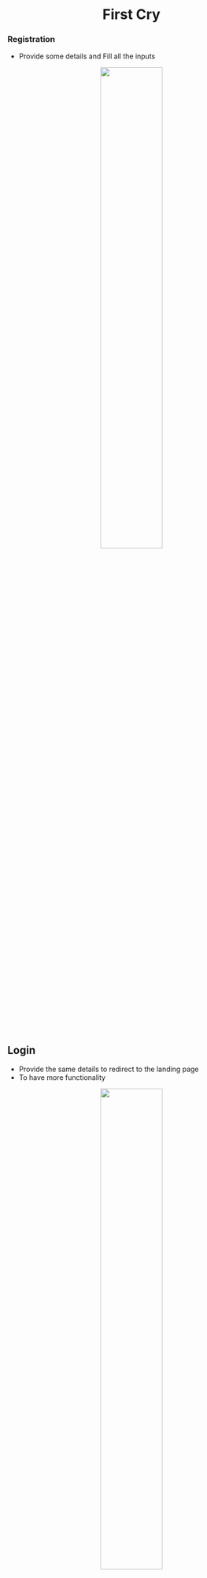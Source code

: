<h1 align="center">First Cry</h1>

### Registration
- Provide some details and Fill all the inputs
<p align="center">
 <img width="50%" src="https://i.ibb.co/Y7n6rPv/image.png" />
</p>

## Login

- Provide the same details to redirect to the landing page
- To have more functionality

<p align="center">
 <img width="50%" src="https://i.ibb.co/FKMszgB/Screenshot-20230122-061001.png" />
</p>

# About <a href="https://www.firstcry.com/"> Firstcry.com </a>
 
<p align="center" style="background: blue">
<img width="50%" src="https://cdn.fcglcdn.com/brainbees/images/asia-fevrourite.png" />

## Things provide
- Baby food
- Baby Cloths age ( 6 month's to 15 year )
- Some gifts available
- 30+ Brand available

<img width="50%" src="https://cdn.fcglcdn.com/brainbees/images/more-then-products.png" />
<img width="50%" src="https://cdn.fcglcdn.com/brainbees/images/twenty-million.png" />
 
 </p>
